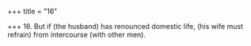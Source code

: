 +++
title = "16"

+++
16. But if (the husband) has renounced domestic life, (his wife must refrain) from intercourse (with other men).
